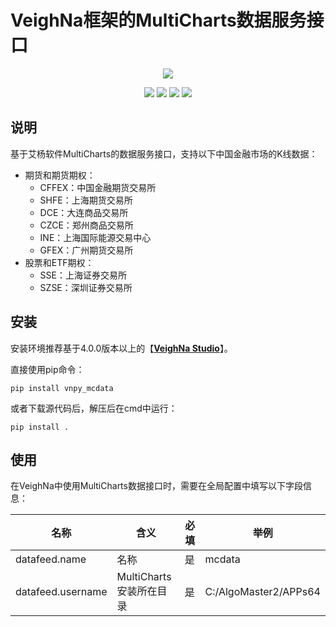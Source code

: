 # VeighNa框架的MultiCharts数据服务接口

<p align="center">
  <img src ="https://vnpy.oss-cn-shanghai.aliyuncs.com/vnpy-logo.png"/>
</p>

<p align="center">
    <img src ="https://img.shields.io/badge/version-1.0.2-blueviolet.svg"/>
    <img src ="https://img.shields.io/badge/platform-windows-yellow.svg"/>
    <img src ="https://img.shields.io/badge/python-3.10|3.11|3.12|3.13-blue.svg" />
    <img src ="https://img.shields.io/github/license/vnpy/vnpy.svg?color=orange"/>
</p>

## 说明

基于艾杨软件MultiCharts的数据服务接口，支持以下中国金融市场的K线数据：

* 期货和期货期权：
  * CFFEX：中国金融期货交易所
  * SHFE：上海期货交易所
  * DCE：大连商品交易所
  * CZCE：郑州商品交易所
  * INE：上海国际能源交易中心
  * GFEX：广州期货交易所
* 股票和ETF期权：
  * SSE：上海证券交易所
  * SZSE：深圳证券交易所


## 安装

安装环境推荐基于4.0.0版本以上的【[**VeighNa Studio**](https://www.vnpy.com)】。

直接使用pip命令：

```
pip install vnpy_mcdata
```


或者下载源代码后，解压后在cmd中运行：

```
pip install .
```


## 使用

在VeighNa中使用MultiCharts数据接口时，需要在全局配置中填写以下字段信息：

|名称|含义|必填|举例|
|---------|----|---|---|
|datafeed.name|名称|是|mcdata|
|datafeed.username|MultiCharts安装所在目录|是|C:/AlgoMaster2/APPs64|

